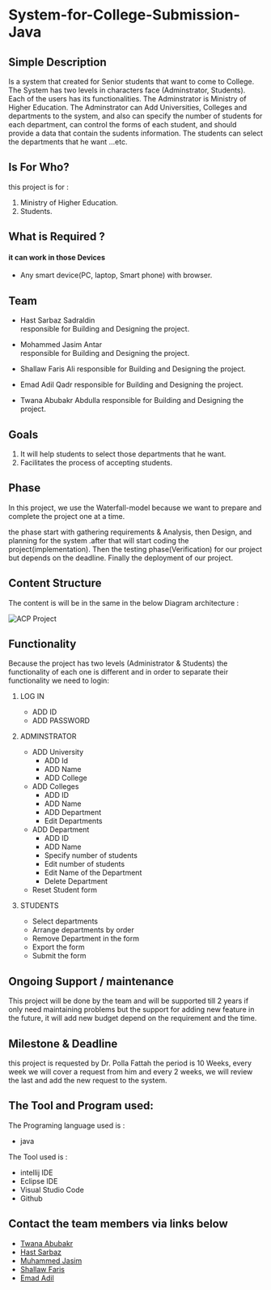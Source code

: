 # System-for-College-Submission-Java

## Simple Description
Is a system that created for Senior students that want to come to College. The System has two levels in characters face (Adminstrator, Students). Each of the users has its functionalities. The Adminstrator is Ministry of Higher Education. The Adminstrator can Add Universities, Colleges and departments to the system, and also can specify the number of students for each department, can control the forms of each student, and should provide a data that contain the sudents information. The students can select the departments that he want ...etc.

## Is For Who?
this project is for :
  1. Ministry of Higher Education.
  2. Students.

## What is Required ?
#### it can work in those Devices
 - Any smart device(PC, laptop, Smart phone) with browser.     

## Team
- Hast Sarbaz Sadraldin     
responsible for Building and Designing the project.

- Mohammed Jasim Antar    
responsible for Building and Designing the project.

- Shallaw Faris Ali
responsible for Building and Designing the project.

- Emad Adil Qadr
responsible for Building and Designing the project.

- Twana Abubakr Abdulla
responsible for Building and Designing the project.

## Goals
  1. It will help students to select those departments that he want.
  2. Facilitates the process of accepting students.
  
## Phase 
In this project, we use the Waterfall-model because we want to prepare and complete the project one at a time.

the phase start with gathering requirements & Analysis, then Design, and planning for the system .after that will start coding the project(implementation). Then the testing phase(Verification) for our project but depends on the deadline. Finally the deployment of our project.

## Content Structure 
The content is will be in the same in the below Diagram architecture :

![ACP Project](https://user-images.githubusercontent.com/69985235/194930782-4d09bf80-6f9d-4567-b8f0-dfce4d68ea61.png)


## Functionality 
Because the project has two levels (Administrator & Students) the functionality of each one is different and in order to separate their  functionality we need to login:
1. LOG IN 
   - ADD ID
   - ADD PASSWORD
  
2. ADMINSTRATOR
   - ADD University 
       - ADD Id
       - ADD Name
       - ADD College
   - ADD Colleges
       - ADD ID
       - ADD Name
       - ADD Department
       - Edit Departments
    - ADD Department 
       - ADD ID
       - ADD Name
       - Specify number of students
       - Edit number of students
       - Edit Name of the Department
       - Delete Department
    - Reset Student form
 3. STUDENTS  
    - Select departments
    - Arrange departments by order
    - Remove Department in the form
    - Export the form
    - Submit the form

## Ongoing  Support / maintenance  
This project will be done by the team and will be supported till 2 years if only need maintaining problems but the support for adding new feature in the future, it will add new budget depend on the requirement and the time.


## Milestone & Deadline 
this project is requested by Dr. Polla Fattah the period is 10 Weeks, every week we will cover a request from him and every 2 weeks, we will review the last and add the new request to the system.


## The Tool and Program used:
The Programing language used is :
- java

The Tool used is :
- intellij IDE
- Eclipse IDE
- Visual Studio Code
- Github 

## Contact the team members via links below 
-  [Twana Abubakr ](mailto:gimal@gmail.com)
-  [Hast Sarbaz ](mailto:gimal@gmail.com)
-  [Muhammed Jasim ](mailto:gimal@gmail.com)
-  [Shallaw Faris ](mailto:gimal@gmail.com)
-  [Emad Adil ](mailto:gimal@gmail.com?subject)
